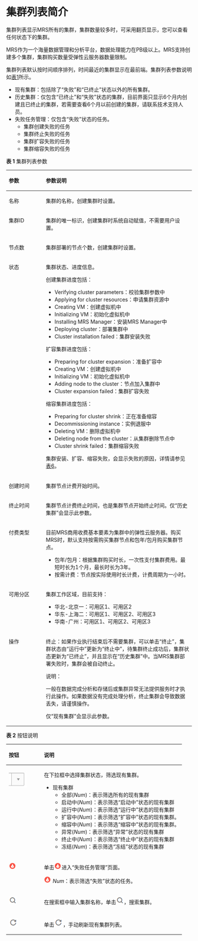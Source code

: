 # 集群列表简介<a name="ZH-CN_TOPIC_0012808230"></a>

集群列表显示MRS所有的集群，集群数量较多时，可采用翻页显示，您可以查看任何状态下的集群。

MRS作为一个海量数据管理和分析平台，数据处理能力在PB级以上。MRS支持创建多个集群，集群购买数量受弹性云服务器数量限制。

集群列表默认按时间顺序排列，时间最近的集群显示在最前端。集群列表参数说明如[表1](#table3950169215120)所示。

-   现有集群：包括除了“失败”和“已终止”状态以外的所有集群。
-   历史集群：仅包含“已终止”和“失败”状态的集群，目前界面只显示6个月内创建且已终止的集群，若需要查看6个月以前创建的集群，请联系技术支持人员。
-   失败任务管理：仅包含“失败”状态的任务。
    -   集群创建失败的任务
    -   集群终止失败的任务
    -   集群扩容失败的任务
    -   集群缩容失败的任务


**表 1**  集群列表参数

<a name="table3950169215120"></a>
<table><thead align="left"><tr id="row2555468715120"><th class="cellrowborder" valign="top" width="20%" id="mcps1.2.3.1.1"><p id="p4021197415120"><a name="p4021197415120"></a><a name="p4021197415120"></a>参数</p>
</th>
<th class="cellrowborder" valign="top" width="80%" id="mcps1.2.3.1.2"><p id="p3594448915120"><a name="p3594448915120"></a><a name="p3594448915120"></a>参数说明</p>
</th>
</tr>
</thead>
<tbody><tr id="row5506494715120"><td class="cellrowborder" valign="top" width="20%" headers="mcps1.2.3.1.1 "><p id="p3107569315120"><a name="p3107569315120"></a><a name="p3107569315120"></a>名称</p>
</td>
<td class="cellrowborder" valign="top" width="80%" headers="mcps1.2.3.1.2 "><p id="p3410318715120"><a name="p3410318715120"></a><a name="p3410318715120"></a>集群的名称，创建集群时设置。</p>
</td>
</tr>
<tr id="row3849323515120"><td class="cellrowborder" valign="top" width="20%" headers="mcps1.2.3.1.1 "><p id="p3094432715120"><a name="p3094432715120"></a><a name="p3094432715120"></a>集群ID</p>
</td>
<td class="cellrowborder" valign="top" width="80%" headers="mcps1.2.3.1.2 "><p id="p2346258815120"><a name="p2346258815120"></a><a name="p2346258815120"></a>集群的唯一标识，创建集群时系统自动赋值，不需要用户设置。</p>
</td>
</tr>
<tr id="row983670615120"><td class="cellrowborder" valign="top" width="20%" headers="mcps1.2.3.1.1 "><p id="p5857575515120"><a name="p5857575515120"></a><a name="p5857575515120"></a>节点数</p>
</td>
<td class="cellrowborder" valign="top" width="80%" headers="mcps1.2.3.1.2 "><p id="p4701572015120"><a name="p4701572015120"></a><a name="p4701572015120"></a>集群部署的节点个数，创建集群时设置。</p>
</td>
</tr>
<tr id="row2048830215120"><td class="cellrowborder" valign="top" width="20%" headers="mcps1.2.3.1.1 "><p id="p4893976515120"><a name="p4893976515120"></a><a name="p4893976515120"></a>状态</p>
</td>
<td class="cellrowborder" valign="top" width="80%" headers="mcps1.2.3.1.2 "><p id="p469802015120"><a name="p469802015120"></a><a name="p469802015120"></a>集群状态、进度信息。</p>
<div class="p" id="p3494043718858"><a name="p3494043718858"></a><a name="p3494043718858"></a>创建集群进度包括：<a name="ul4602847918858"></a><a name="ul4602847918858"></a><ul id="ul4602847918858"><li>Verifying cluster parameters：校验集群参数中</li><li>Applying for cluster resources：申请集群资源中</li><li>Creating VM：创建虚拟机中</li><li>Initializing VM：初始化虚拟机中</li><li>Installing MRS Manager：安装MRS Manager中</li><li>Deploying cluster：部署集群中</li><li>Cluster installation failed：集群安装失败</li></ul>
</div>
<div class="p" id="p650749518858"><a name="p650749518858"></a><a name="p650749518858"></a>扩容集群进度包括：<a name="ul5856745718858"></a><a name="ul5856745718858"></a><ul id="ul5856745718858"><li>Preparing for cluster expansion：准备扩容中</li><li>Creating VM：创建虚拟机中</li><li>Initializing VM：初始化虚拟机中</li><li>Adding node to the cluster：节点加入集群中</li><li>Cluster expansion failed：集群扩容失败</li></ul>
</div>
<div class="p" id="p5723347418858"><a name="p5723347418858"></a><a name="p5723347418858"></a>缩容集群进度包括：<a name="ul4533922218858"></a><a name="ul4533922218858"></a><ul id="ul4533922218858"><li>Preparing for cluster shrink：正在准备缩容</li><li>Decommissioning instance：实例退服中</li><li>Deleting VM：删除虚拟机中</li><li>Deleting node from the cluster：从集群删除节点中</li><li>Cluster shrink failed：集群缩容失败</li></ul>
</div>
<p id="p1990328518858"><a name="p1990328518858"></a><a name="p1990328518858"></a>集群安装、扩容、缩容失败，会显示失败的原因，详情请参见<a href="创建集群.md#zh-cn_topic_0095234509_table926973411045">表6</a>。</p>
</td>
</tr>
<tr id="row4228218715120"><td class="cellrowborder" valign="top" width="20%" headers="mcps1.2.3.1.1 "><p id="p230509815120"><a name="p230509815120"></a><a name="p230509815120"></a>创建时间</p>
</td>
<td class="cellrowborder" valign="top" width="80%" headers="mcps1.2.3.1.2 "><p id="p53886124152634"><a name="p53886124152634"></a><a name="p53886124152634"></a>集群节点计费开始时间。</p>
</td>
</tr>
<tr id="row45042230134052"><td class="cellrowborder" valign="top" width="20%" headers="mcps1.2.3.1.1 "><p id="p24542038134052"><a name="p24542038134052"></a><a name="p24542038134052"></a>终止时间</p>
</td>
<td class="cellrowborder" valign="top" width="80%" headers="mcps1.2.3.1.2 "><p id="p41748079134052"><a name="p41748079134052"></a><a name="p41748079134052"></a>集群节点计费终止时间，也是集群节点开始终止时间。仅<span class="parmname" id="parmname2519531813419"><a name="parmname2519531813419"></a><a name="parmname2519531813419"></a>“历史集群”</span>会显示此参数。</p>
</td>
</tr>
<tr id="row269509415120"><td class="cellrowborder" valign="top" width="20%" headers="mcps1.2.3.1.1 "><p id="p1697602315120"><a name="p1697602315120"></a><a name="p1697602315120"></a>付费类型</p>
</td>
<td class="cellrowborder" valign="top" width="80%" headers="mcps1.2.3.1.2 "><p id="p39741603112121"><a name="p39741603112121"></a><a name="p39741603112121"></a>目前MRS商用收费基本要素为集群中的弹性云服务器。购买MRS时，默认支持按需购买集群节点和包年/包月购买集群节点。</p>
<a name="ul59446572171829"></a><a name="ul59446572171829"></a><ul id="ul59446572171829"><li>包年/包月：根据集群购买时长，一次性支付集群费用。最短时长为1个月，最长时长为3年。</li><li>按需计费：节点按实际使用时长计费，计费周期为一小时。</li></ul>
</td>
</tr>
<tr id="row2749009915120"><td class="cellrowborder" valign="top" width="20%" headers="mcps1.2.3.1.1 "><p id="p1210558515120"><a name="p1210558515120"></a><a name="p1210558515120"></a>可用分区</p>
</td>
<td class="cellrowborder" valign="top" width="80%" headers="mcps1.2.3.1.2 "><p id="p6895489112028"><a name="p6895489112028"></a><a name="p6895489112028"></a>集群工作区域，目前支持：</p>
<a name="ul754007717310"></a><a name="ul754007717310"></a><ul id="ul754007717310"><li><span id="text588116407214"><a name="text588116407214"></a><a name="text588116407214"></a>华北-北京一</span>：可用区1、可用区2</li><li><span id="text156251500214"><a name="text156251500214"></a><a name="text156251500214"></a>华东-上海二</span>：可用区1、可用区2、可用区3</li><li><span id="text116361843162414"><a name="text116361843162414"></a><a name="text116361843162414"></a>华南-广州</span>：可用区1、可用区2、可用区3</li></ul>
</td>
</tr>
<tr id="row1662880815250"><td class="cellrowborder" valign="top" width="20%" headers="mcps1.2.3.1.1 "><p id="p475621615250"><a name="p475621615250"></a><a name="p475621615250"></a>操作</p>
</td>
<td class="cellrowborder" valign="top" width="80%" headers="mcps1.2.3.1.2 "><p id="p25411013112250"><a name="p25411013112250"></a><a name="p25411013112250"></a>终止：如果作业执行结束后不需要集群，可以单击“终止”，集群状态由<span class="parmvalue" id="parmvalue36191809112323"><a name="parmvalue36191809112323"></a><a name="parmvalue36191809112323"></a>“运行中”</span>更新为<span class="parmvalue" id="parmvalue10045871112323"><a name="parmvalue10045871112323"></a><a name="parmvalue10045871112323"></a>“终止中”</span>，待集群终止成功后，集群状态更新为<span class="parmvalue" id="parmvalue8409189112323"><a name="parmvalue8409189112323"></a><a name="parmvalue8409189112323"></a>“已终止”</span>，并且显示在<span class="parmname" id="parmname10055708112323"><a name="parmname10055708112323"></a><a name="parmname10055708112323"></a>“历史集群”</span>中。当MRS集群部署失败时，集群会被自动终止。</p>
<div class="note" id="note2493441411249"><a name="note2493441411249"></a><a name="note2493441411249"></a><span class="notetitle"> 说明： </span><div class="notebody"><p id="p2308313511249"><a name="p2308313511249"></a><a name="p2308313511249"></a>一般在数据完成分析和存储后或集群异常无法提供服务时才执行此操作。如果数据没有完成处理分析，终止集群会导致数据丢失，请谨慎操作。</p>
</div></div>
<p id="p54040089151710"><a name="p54040089151710"></a><a name="p54040089151710"></a>仅<span class="parmname" id="parmname929273116857"><a name="parmname929273116857"></a><a name="parmname929273116857"></a>“现有集群”</span>会显示此参数。</p>
</td>
</tr>
</tbody>
</table>

**表 2**  按钮说明

<a name="table14995478145753"></a>
<table><thead align="left"><tr id="row34648328145753"><th class="cellrowborder" valign="top" width="20%" id="mcps1.2.3.1.1"><p id="p25698260145753"><a name="p25698260145753"></a><a name="p25698260145753"></a>按钮</p>
</th>
<th class="cellrowborder" valign="top" width="80%" id="mcps1.2.3.1.2"><p id="p1184341145753"><a name="p1184341145753"></a><a name="p1184341145753"></a>说明</p>
</th>
</tr>
</thead>
<tbody><tr id="row10659077145753"><td class="cellrowborder" valign="top" width="20%" headers="mcps1.2.3.1.1 "><p id="p99188815013"><a name="p99188815013"></a><a name="p99188815013"></a><a name="image892699515013"></a><a name="image892699515013"></a><span><img id="image892699515013" src="figures/zh-cn_image_0043396202.jpg" height="44.8875" width="48.877500000000005"></span></p>
</td>
<td class="cellrowborder" valign="top" width="80%" headers="mcps1.2.3.1.2 "><p id="p5199799815013"><a name="p5199799815013"></a><a name="p5199799815013"></a>在下拉框中选择集群状态，筛选现有集群。</p>
<a name="ul6532879915013"></a><a name="ul6532879915013"></a><ul id="ul6532879915013"><li>现有集群<a name="ul52458517113619"></a><a name="ul52458517113619"></a><ul id="ul52458517113619"><li>全部(<em id="i5714138415013"><a name="i5714138415013"></a><a name="i5714138415013"></a>Num</em>)：表示筛选所有的现有集群</li><li>启动中(<em id="i6504936115013"><a name="i6504936115013"></a><a name="i6504936115013"></a>Num</em>)：表示筛选<span class="parmvalue" id="parmvalue12048079113619"><a name="parmvalue12048079113619"></a><a name="parmvalue12048079113619"></a>“启动中”</span>状态的现有集群</li><li>运行中(<em id="i4212619715013"><a name="i4212619715013"></a><a name="i4212619715013"></a>Num</em>)：表示筛选<span class="parmvalue" id="parmvalue58897785113619"><a name="parmvalue58897785113619"></a><a name="parmvalue58897785113619"></a>“运行中”</span>状态的现有集群</li><li>扩容中(<em id="i45856506142147"><a name="i45856506142147"></a><a name="i45856506142147"></a>Num</em>)：表示筛选<span class="parmvalue" id="parmvalue22357927142244"><a name="parmvalue22357927142244"></a><a name="parmvalue22357927142244"></a>“扩容中”</span>状态的现有集群。</li><li>缩容中(<em id="i7909841114533"><a name="i7909841114533"></a><a name="i7909841114533"></a>Num</em>)：表示筛选<span class="parmvalue" id="parmvalue36717352114533"><a name="parmvalue36717352114533"></a><a name="parmvalue36717352114533"></a>“缩容中”</span>状态的现有集群。</li><li>异常(<em id="i455344615013"><a name="i455344615013"></a><a name="i455344615013"></a>Num</em>)：表示筛选<span class="parmvalue" id="parmvalue5538644113619"><a name="parmvalue5538644113619"></a><a name="parmvalue5538644113619"></a>“异常”</span>状态的现有集群</li><li>终止中(<em id="i4313604715323"><a name="i4313604715323"></a><a name="i4313604715323"></a>Num</em>)：表示筛选<span class="parmvalue" id="parmvalue46473857113351"><a name="parmvalue46473857113351"></a><a name="parmvalue46473857113351"></a>“终止中”</span>状态的现有集群</li><li>冻结(<em id="i20168841153918"><a name="i20168841153918"></a><a name="i20168841153918"></a>Num</em>)：表示筛选<span class="parmvalue" id="parmvalue58151112153822"><a name="parmvalue58151112153822"></a><a name="parmvalue58151112153822"></a>“冻结”</span>状态的现有集群</li></ul>
</li></ul>
</td>
</tr>
<tr id="row25371097142017"><td class="cellrowborder" valign="top" width="20%" headers="mcps1.2.3.1.1 "><p id="p27013281142017"><a name="p27013281142017"></a><a name="p27013281142017"></a><a name="image8008689142224"></a><a name="image8008689142224"></a><span><img id="image8008689142224" src="figures/zh-cn_image_0047454381.jpg"></span></p>
</td>
<td class="cellrowborder" valign="top" width="80%" headers="mcps1.2.3.1.2 "><p id="p40592148142017"><a name="p40592148142017"></a><a name="p40592148142017"></a>单击<a name="image48266191142246"></a><a name="image48266191142246"></a><span><img id="image48266191142246" src="figures/zh-cn_image_0047454382.jpg"></span>进入<span class="wintitle" id="wintitle56411678142333"><a name="wintitle56411678142333"></a><a name="wintitle56411678142333"></a>“失败任务管理”</span>页面。</p>
<p id="p36275888142321"><a name="p36275888142321"></a><a name="p36275888142321"></a><a name="image26380050142349"></a><a name="image26380050142349"></a><span><img id="image26380050142349" src="figures/zh-cn_image_0047454383.jpg"></span>&nbsp;<em id="i27599701142420"><a name="i27599701142420"></a><a name="i27599701142420"></a>Num</em>：表示筛选<span class="parmvalue" id="parmvalue26570134142511"><a name="parmvalue26570134142511"></a><a name="parmvalue26570134142511"></a>“失败”</span>状态的任务。</p>
</td>
</tr>
<tr id="row60954660145753"><td class="cellrowborder" valign="top" width="20%" headers="mcps1.2.3.1.1 "><p id="p1171986415013"><a name="p1171986415013"></a><a name="p1171986415013"></a><a name="image42951616171448"></a><a name="image42951616171448"></a><span><img id="image42951616171448" src="figures/zh-cn_image_0092120305.png"></span></p>
</td>
<td class="cellrowborder" valign="top" width="80%" headers="mcps1.2.3.1.2 "><p id="p2095556215013"><a name="p2095556215013"></a><a name="p2095556215013"></a>在搜索框中输入集群名称，单击<a name="image3070026117152"></a><a name="image3070026117152"></a><span><img id="image3070026117152" src="figures/zh-cn_image_0092120306.png"></span>，搜索集群。</p>
</td>
</tr>
<tr id="row62041377145753"><td class="cellrowborder" valign="top" width="20%" headers="mcps1.2.3.1.1 "><p id="p5049056515013"><a name="p5049056515013"></a><a name="p5049056515013"></a><a name="image32434420171353"></a><a name="image32434420171353"></a><span><img id="image32434420171353" src="figures/zh-cn_image_0092120307.png"></span></p>
</td>
<td class="cellrowborder" valign="top" width="80%" headers="mcps1.2.3.1.2 "><p id="p44519286113226"><a name="p44519286113226"></a><a name="p44519286113226"></a>单击<a name="image8649975171358"></a><a name="image8649975171358"></a><span><img id="image8649975171358" src="figures/zh-cn_image_0092120308.png"></span>，手动刷新现有集群列表。</p>
</td>
</tr>
</tbody>
</table>

